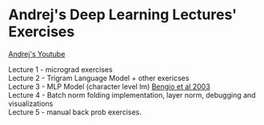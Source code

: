 # Andrej's Deep Learning Lectures' Exercises
[Andrej's Youtube](https://www.youtube.com/@AndrejKarpathy)<br/>

Lecture 1 - micrograd exercises<br/>
Lecture 2 - Trigram Language Model + other exericses<br/>
Lecture 3 - MLP Model (character level lm) [Bengio et al 2003](https://www.jmlr.org/papers/volume3/bengio03a/bengio03a.pdf)<br/>
Lecture 4 - Batch norm folding implementation, layer norm, debugging and visualizations<br/>
Lecture 5 - manual back prob exercises.<br/>
